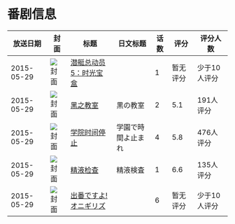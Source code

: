 # 番剧信息

|放送日期|封面|标题|日文标题|话数|评分|评分人数|
|---|---|---|---|---|---|---|
|2015-05-29|![封面](https://lain.bgm.tv/pic/cover/c/d7/38/134423_c7N7B.jpg)|[潜艇总动员5：时光宝盒](https://bangumi.tv/subject/134423)||1|暂无评分|少于10人评分|
|2015-05-29|![封面](https://bangumi.tv/img/no_icon_subject.png)|[黑之教室](https://bangumi.tv/subject/136008)|黒の教室|2|5.1|191人评分|
|2015-05-29|![封面](https://bangumi.tv/img/no_icon_subject.png)|[学院时间停止](https://bangumi.tv/subject/136034)|学園で時間よ止まれ|4|5.8|476人评分|
|2015-05-29|![封面](https://bangumi.tv/img/no_icon_subject.png)|[精液检查](https://bangumi.tv/subject/256922)|精液検査|1|6.6|135人评分|
|2015-05-29|![封面](https://lain.bgm.tv/pic/cover/c/5b/55/330864_39mNJ.jpg)|[出番ですよ!オニギリズ](https://bangumi.tv/subject/330864)||6|暂无评分|少于10人评分|
